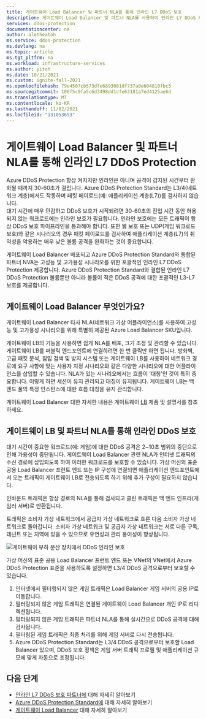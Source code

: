 ```yaml
---
title: 게이트웨이 Load Balancer 및 파트너 NLA를 통해 인라인 L7 DDoS 보호
description: 게이트웨이 Load Balancer 및 파트너 NLA를 사용하여 인라인 L7 DDoS Protection 만들고 사용하도록 설정하는 방법을 알아봅니다.
services: ddos-protection
documentationcenter: na
author: aletheatoh
ms.service: ddos-protection
ms.devlang: na
ms.topic: article
ms.tgt_pltfrm: na
ms.workload: infrastructure-services
ms.author: yitoh
ms.date: 10/21/2021
ms.custom: ignite-fall-2021
ms.openlocfilehash: 79e4507cb573dfe6893081df737a0e604810fbc5
ms.sourcegitcommit: 106f5c9fa5c6d3498dd1cfe63181a7ed4125ae6d
ms.translationtype: MT
ms.contentlocale: ko-KR
ms.lasthandoff: 11/02/2021
ms.locfileid: "131053653"
---
```

# <a name="inline-l7-ddos-protection-with-gateway-load-balancer-and-partner-nvas"></a>게이트웨이 Load Balancer 및 파트너 NLA를 통해 인라인 L7 DDoS Protection

Azure DDoS Protection 항상 켜지지만 인라인은 아니며 공격이 감지된 시간부터 완화될 때까지 30-60초가 걸립니다. Azure DDoS Protection Standard는 L3/4(네트워크 계층)에서도 작동하며 패킷 페이로드(예: 애플리케이션 계층(L7))를 검사하지 않습니다.  
대기 시간에 매우 민감하고 DDoS 보호가 시작되려면 30-60초의 진입 시간 동안 허용되지 않는 워크로드에는 인라인 보호가 필요합니다. 인라인 보호에는 모든 트래픽이 항상 DDoS 보호 파이프라인을 통과해야 합니다. 또한 웹 보호 또는 UDP(게임 워크로드 보호)와 같은 시나리오의 경우 패킷 페이로드를 검사하여 애플리케이션 계층(L7)의 취약성을 악용하는 매우 낮은 볼륨 공격을 완화하는 것이 중요합니다. 

게이트웨이 Load Balancer 배포되고 Azure DDoS Protection Standard와 통합된 파트너 NVA는 고성능 및 고가용성 시나리오를 위한 포괄적인 인라인 L7 DDoS Protection 제공합니다. Azure DDoS Protection Standard와 결합된 인라인 L7 DDoS Protection 볼륨뿐만 아니라 볼륨이 적은 DDoS 공격에 대한 포괄적인 L3-L7 보호를 제공합니다. 

## <a name="what-is-a-gateway-load-balancer"></a>게이트웨이 Load Balancer 무엇인가요?
게이트웨이 Load Balancer 타사 NLA(네트워크 가상 어플라이언스)를 사용하여 고성능 및 고가용성 시나리오를 위해 특별히 제공된 Azure Load Balancer SKU입니다.

게이트웨이 LB의 기능을 사용하면 쉽게 NLA를 배포, 크기 조정 및 관리할 수 있습니다. 게이트웨이 LB를 퍼블릭 엔드포인트에 연결하려면 한 번 클릭만 하면 됩니다.  방화벽, 고급 패킷 분석, 침입 검색 및 방지 시스템 또는 게이트웨이 LB를 사용하여 네트워크 경로에 요구 사항에 맞는 사용자 지정 시나리오와 같은 다양한 시나리오에 대한 어플라이언스를 삽입할 수 있습니다. NLA가 있는 시나리오에서는 흐름이 '대칭'인 것이 특히 중요합니다. 이렇게 하면 세션이 유지 관리되고 대칭이 유지됩니다. 게이트웨이 LB는 백 엔드 풀의 특정 인스턴스에 대한 흐름 대칭을 유지 관리합니다.

게이트웨이 Load Balancer 대한 자세한 내용은 게이트웨이 [LB](https://aka.ms/gatewaylb) 제품 및 설명서를 참조하세요. 

## <a name="inline-ddos-protection-with-gateway-lb-and-partner-nvas"></a>게이트웨이 LB 및 파트너 NLA를 통해 인라인 DDoS 보호

대기 시간이 중요한 워크로드(예: 게임)에 대한 DDoS 공격은 2~10초 범위의 중단으로 인해 가용성이 중단됩니다. 게이트웨이 Load Balancer 관련 NLA가 인터넷 트래픽의 수신 경로에 삽입되도록 하여 이러한 워크로드를 보호할 수 있습니다. 가상 머신의 표준 공용 Load Balancer 프런트 엔드 또는 IP 구성에 연결되면 애플리케이션 엔드포인트에서 오는 트래픽이 게이트웨이 LB로 전송되도록 하기 위해 추가 구성이 필요하지 않습니다. 

인바운드 트래픽은 항상 경로의 NLA를 통해 검사되고 클린 트래픽은 백 엔드 인프라(게임러 서버)로 반환됩니다. 

트래픽은 소비자 가상 네트워크에서 공급자 가상 네트워크로 흐른 다음 소비자 가상 네트워크로 돌아갑니다. 소비자 가상 네트워크 및 공급자 가상 네트워크는 서로 다른 구독, 테넌트 또는 지역에 있을 수 있으므로 유연성과 관리 용이성이 향상됩니다.

![게이트웨이 부하 분산 장치에서 DDoS 인라인 보호](./media/ddos-glb.png)
 
가상 머신의 표준 공용 Load Balancer 프런트 엔드 또는 VNet의 VNet에서 Azure DDoS Protection 표준을 사용하도록 설정하면 L3/4 DDoS 공격으로부터 보호할 수 있습니다. 
1.  인터넷에서 필터링되지 않은 게임 트래픽은 Load Balancer 게임 서버의 공용 IP로 이동합니다. 
2.  필터링되지 않은 게임 트래픽은 연결된 게이트웨이 Load Balancer 개인 IP로 리디렉션됩니다. 
3.  필터링되지 않은 게임 트래픽은 파트너 NLA를 통해 실시간으로 DDoS 공격에 대해 검사됩니다. 
4.  필터링된 게임 트래픽은 최종 처리를 위해 게임 서버로 다시 전송됩니다.
5.  Azure DDoS Protection Standard는 L3/4 DDoS 공격으로부터 보호할 Load Balancer 있으며, DDoS 보호 정책은 게임 서버 트래픽 프로필 및 애플리케이션 규모에 맞게 자동으로 조정됩니다. 

## <a name="next-steps"></a>다음 단계
- [인라인 L7 DDoS 보호 파트너에](https://aka.ms/inlineddospartners) 대해 자세히 알아보기
- [Azure DDoS Protection Standard에](https://aka.ms/ddosprotectiondocs) 대해 자세히 알아보기
- [게이트웨이 Load Balancer](https://aka.ms/gatewaylb) 대해 자세히 알아보기
